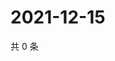 # 2021-12-15

共 0 条

<!-- BEGIN WEIBO -->
<!-- 最后更新时间 Wed Dec 15 2021 04:15:53 GMT+0800 (China Standard Time) -->

<!-- END WEIBO -->
